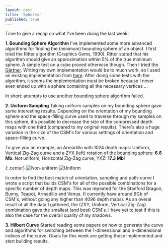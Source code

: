 ```yaml
---
layout: post
title: 'Spheres'
published: true
---
```


Time to give a recap on what I've been doing the last week:

**1. Bounding Sphere Algorithm**
I've implemented some more advanced algorithms for finding the (minimum) bounding sphere of an object. I first tried the Ritter algorithm (Graphics Gems, 1990). Ritter stated that his algorithm should give an approximation within 5% of the true minimum sphere. A simple test on a cube proved otherwise though. 
Then I tried the [Gärtner](http://www.inf.ethz.ch/personal/gaertner/texts/own_work/esa99_final.pdf). Writing my own implementation would be to much work, so I used an existing implementation from [here](http://www.inf.ethz.ch/personal/gaertner/miniball.html). After doing some tests with the algorithm, it seems the implementation must be broken because I never even ended up with a sphere containing all the necessary vertices ...

In short: attempts to use another bounding sphere algorithm failed.

**2. Uniform Sampling**
Taking uniform samples on my bounding sphere gave some interesting results. Depending on the orientation of my bounding sphere and the space-filling curve used to traverse through my samples on this sphere, it's possible to decrease the size of the compressed depth maps with one third (compared to my original results). There's also a huge variation in the size of the CSM's for various settings of orientation and space-filling curve.

To give you an example, an Armadillo with 1024 depth maps:
Uniform, Vertical Zig-Zag curve and a ZYX (left) rotation of the bounding sphere: **6.6 Mb**.
Not uniform, Horizontal Zig-Zag curve, YXZ: **17.3 Mb**!

{:.center}
![Non-uniform](http://www.xaviert.be/uploads/2010/10/100314a.png)
![Uniform](http://www.xaviert.be/uploads/2010/10/100314b.png)

In order to find the best match of orientation, sampling and path-curve I wrote a script that builds CSM's for all of the possible combinations for a specific number of depth maps. This was repeated for the Stanford Dragon, Bunny, Teapot, Armadillo and Venus. (I currently have around 9Gb of CSM's, without going any higher than 4096 depth maps). As an overal result of all the data I gathered, the (ZXY, Uniform, Vertical Zig-Zag) combination gave the smallest (and best) CSM's. I have yet to test if this is also the case for the overall quality of my shadows.

**3. Hilbert Curve**
Started reading some papers on how to generate the curve and algorithms for switching between the 1-dimensional and n-dimensional indices of the curve. Goals for this week are getting these implemented and start building results.